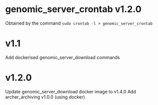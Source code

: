 # genomic_server_crontab v1.2.0

Obtained by the command `sudo crontab -l > genomic_server_crontab`

# v1.1
Add dockerised genomic_server_download commands

# v1.2.0
Update genomic_server_download docker image to v1.4.0
Add archer_archiving v1.0.0 (using docker)